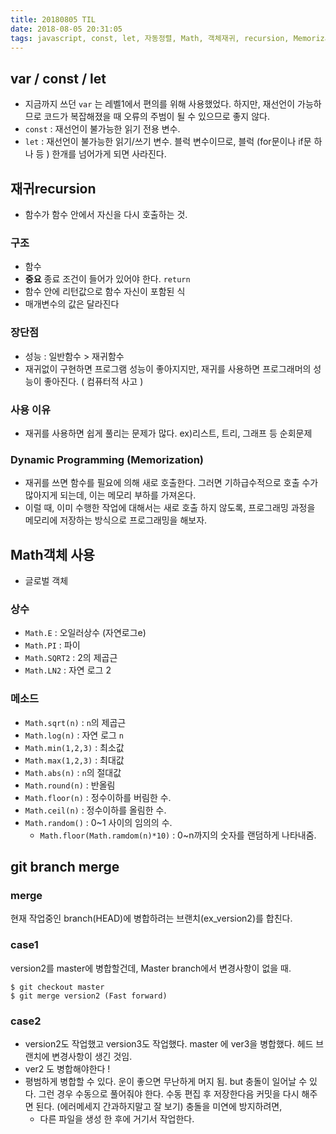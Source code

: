 ```yaml
---
title: 20180805 TIL
date: 2018-08-05 20:31:05
tags: javascript, const, let, 자동정렬, Math, 객체재귀, recursion, Memorization
---
```

## var / const / let
- 지금까지 쓰던 `var` 는 레벨1에서 편의를 위해 사용했었다. 하지만, 재선언이 가능하므로 코드가 복잡해졌을 때 오류의 주범이 될 수 있으므로 좋지 않다.
- `const` : 재선언이 불가능한 읽기 전용 변수.
- `let` : 재선언이 불가능한 읽기/쓰기 변수. 블럭 변수이므로, 블럭 (for문이나 if문 하나 등 ) 한개를 넘어가게 되면 사라진다.

## 재귀recursion
- 함수가 함수 안에서 자신을 다시 호출하는 것.

### 구조
- 함수
- **중요** 종료 조건이 들어가 있어야 한다. `return`
- 함수 안에 리턴값으로 함수 자신이 포함된 식
- 매개변수의 값은 달라진다

### 장단점
- 성능 : 일반함수 > 재귀함수
- 재귀없이 구현하면 프로그램 성능이 좋아지지만, 재귀를 사용하면 프로그래머의 성능이 좋아진다. ( 컴퓨터적 사고 )

### 사용 이유
- 재귀를 사용하면 쉽게 풀리는 문제가 많다. ex)리스트, 트리, 그래프 등 순회문제

### Dynamic Programming (Memorization)
- 재귀를 쓰면 함수를 필요에 의해 새로 호출한다. 그러면 기하급수적으로 호출 수가 많아지게 되는데, 이는 메모리 부하를 가져온다. 
- 이럴 때, 이미 수행한 작업에 대해서는 새로 호출 하지 않도록, 프로그래밍 과정을 메모리에 저장하는 방식으로 프로그래밍을 해보자.

## Math객체 사용
- 글로벌 객체

### 상수
- `Math.E` : 오일러상수 (자연로그e)
- `Math.PI` : 파이
- `Math.SQRT2` : 2의 제곱근
- `Math.LN2` : 자연 로그 2

### 메소드
- `Math.sqrt(n)` : `n`의 제곱근
- `Math.log(n)` : 자연 로그 `n`
- `Math.min(1,2,3)` : 최소값
- `Math.max(1,2,3)` : 최대값
- `Math.abs(n)` : `n`의 절대값
- `Math.round(n)` : 반올림
- `Math.floor(n)` : 정수이하를 버림한 수.
- `Math.ceil(n)` : 정수이하를 올림한 수.
- `Math.random()` : 0~1 사이의 임의의 수.
  - `Math.floor(Math.ramdom(n)*10)` : 0~n까지의 숫자를 랜덤하게 나타내줌.

## git branch merge

### merge
현재 작업중인 branch(HEAD)에 병합하려는 브랜치(ex_version2)를 합친다.

### case1
version2를 master에 병합할건데, Master branch에서 변경사항이 없을 때.
```shell
$ git checkout master 
$ git merge version2 (Fast forward)
```

### case2
- version2도 작업했고 version3도 작업했다. master 에 ver3을 병합했다. 헤드 브랜치에 변경사항이 생긴 것임.
- ver2 도 병합해야한다 !
- 평범하게 병합할 수 있다. 운이 좋으면 무난하게 머지 됨. but 충돌이 일어날 수 있다. 그런 경우 수동으로 풀어줘야 한다. 수동 편집 후 저장한다음 커밋을 다시 해주면 된다. (에러메세지 간과하지말고 잘 보기)
충돌을 미연에 방지하려면,
  - 다른 파일을 생성 한 후에 거기서 작업한다.
